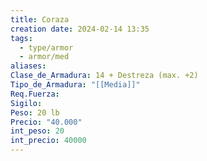 ```yaml
---
title: Coraza
creation date: 2024-02-14 13:35
tags:
  - type/armor
  - armor/med
aliases: 
Clase_de_Armadura: 14 + Destreza (max. +2)
Tipo_de_Armadura: "[[Media]]"
Req.Fuerza: 
Sigilo: 
Peso: 20 lb
Precio: "40.000"
int_peso: 20
int_precio: 40000
---
```


